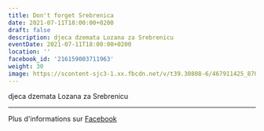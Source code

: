 ```yaml
---
title: Don't forget Srebrenica
date: 2021-07-11T18:00:00+0200
draft: false
description: djeca dzemata Lozana za Srebrenicu
eventDate: 2021-07-11T18:00:00+0200
location: ''
facebook_id: '216159003711963'
weight: 30
image: https://scontent-sjc3-1.xx.fbcdn.net/v/t39.30808-6/467911425_8702124949883247_8451066247417132989_n.jpg?_nc_cat=103&ccb=1-7&_nc_sid=9e60e4&_nc_ohc=J3wNHvhYAWEQ7kNvwFSRXb6&_nc_oc=AdklazD1TlMOCKZ0ltnARNUEPfyo_iTr98HU2g_-JuaEN2ExNeDrSV6TzzJgoAV8prw&_nc_zt=23&_nc_ht=scontent-sjc3-1.xx&edm=ABTKTjYEAAAA&_nc_gid=7uZGd4OOR9s0AANS8IWH1Q&oh=00_AfE55b03NMo-P4FyxvqgG8yvXfuMKJzfrBVblBy4BgG_cw&oe=6810E8D9
---
```


djeca dzemata Lozana za Srebrenicu

---

Plus d'informations sur [Facebook](https://facebook.com/events/216159003711963)